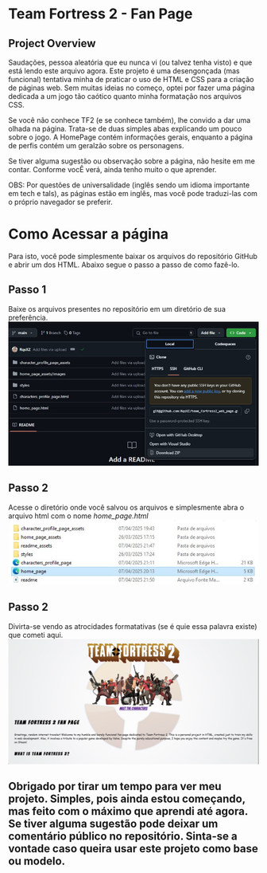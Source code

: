 # Team Fortress 2 - Fan Page

## Project Overview
Saudações, pessoa aleatória que eu nunca vi (ou talvez tenha visto) e que está lendo este arquivo agora. Este projeto é uma desengonçada (mas funcional) tentativa minha de praticar o uso de HTML e CSS para a criação de páginas web. Sem muitas ideias no começo, optei por fazer uma página dedicada a um jogo tão caótico quanto minha formatação nos arquivos CSS.

Se você não conhece TF2 (e se conhece também), lhe convido a dar uma olhada na página. Trata-se de duas simples abas explicando um pouco sobre o jogo. A HomePage contém informações gerais, enquanto a página de perfis contém um geralzão sobre os personagens. 

Se tiver alguma sugestão ou observação sobre a página, não hesite em me contar. Conforme vocÊ verá, ainda tenho muito o que aprender.

OBS: Por questões de universalidade (inglês sendo um idioma importante em tech e tals), as páginas estão em inglês, mas você pode traduzi-las com o próprio navegador se preferir.

# Como Acessar a página

Para isto, você pode simplesmente baixar os arquivos do repositório GitHub e abrir um dos HTML. Abaixo segue o passo a passo de como fazê-lo.

## Passo 1
Baixe os arquivos presentes no repositório em um diretório de sua preferência.
![Passo 1](/readme_assets/step_1.jpg)

## Passo 2
Acesse o diretório onde você salvou os arquivos e simplesmente abra o arquivo html com o nome *home_page.html*
![Passo 2](/readme_assets/step_2.jpg)

## Passo 2
Divirta-se vendo as atrocidades formatativas (se é quie essa palavra existe) que cometi aqui. 
![Passo 3](/readme_assets/step_3.jpg)

## Obrigado por tirar um tempo para ver meu projeto. Simples, pois ainda estou começando, mas feito com o máximo que aprendi até agora. Se tiver alguma sugestão pode deixar um comentário público no repositório. Sinta-se a vontade caso queira usar este projeto como base ou modelo. 
